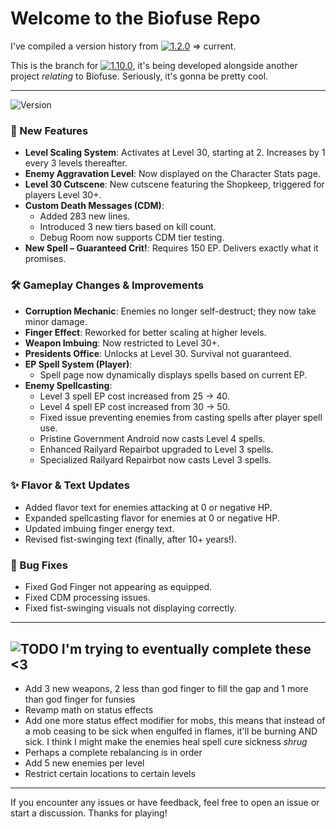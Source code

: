 # Welcome to the Biofuse Repo

I've compiled a version history from [![1.2.0](https://img.shields.io/badge/1.2.0-purple)](https://github.com/MeshyDev/BioFuse_Repo/commit/0c287aa0aa7d741304aed0a55f97146b0272a5db) => current.

This is the branch for [![1.10.0](https://img.shields.io/badge/1.10.0-orange)](https://github.com/MeshyDev/BioFuse_Repo/compare/main...1.10.0?diff=split&w), it's being developed alongside another project *relating* to Biofuse.
Seriously, it's gonna be pretty cool.

******
![Version](https://img.shields.io/badge/version-1.10.0%20in%20progress...-orange)

### 🚀 New Features
- **Level Scaling System**: Activates at Level 30, starting at 2. Increases by 1 every 3 levels thereafter.
- **Enemy Aggravation Level**: Now displayed on the Character Stats page.
- **Level 30 Cutscene**: New cutscene featuring the Shopkeep, triggered for players Level 30+.
- **Custom Death Messages (CDM)**:
  - Added 283 new lines.
  - Introduced 3 new tiers based on kill count.
  - Debug Room now supports CDM tier testing.
- **New Spell – Guaranteed Crit!**: Requires 150 EP. Delivers exactly what it promises.

### 🛠 Gameplay Changes & Improvements
- **Corruption Mechanic**: Enemies no longer self-destruct; they now take minor damage.
- **Finger Effect**: Reworked for better scaling at higher levels.
- **Weapon Imbuing**: Now restricted to Level 30+.
- **Presidents Office**: Unlocks at Level 30. Survival not guaranteed.
- **EP Spell System (Player)**:
  - Spell page now dynamically displays spells based on current EP.
- **Enemy Spellcasting**:
  - Level 3 spell EP cost increased from 25 → 40.
  - Level 4 spell EP cost increased from 30 → 50.
  - Fixed issue preventing enemies from casting spells after player spell use.
  - Pristine Government Android now casts Level 4 spells.
  - Enhanced Railyard Repairbot upgraded to Level 3 spells.
  - Specialized Railyard Repairbot now casts Level 3 spells.

### ✨ Flavor & Text Updates
- Added flavor text for enemies attacking at 0 or negative HP.
- Expanded spellcasting flavor for enemies at 0 or negative HP.
- Updated imbuing finger energy text.
- Revised fist-swinging text (finally, after 10+ years!).

### 🐛 Bug Fixes
- Fixed God Finger not appearing as equipped.
- Fixed CDM processing issues.
- Fixed fist-swinging visuals not displaying correctly.

---

## ![TODO](https://img.shields.io/badge/TODO-red) I'm trying to eventually complete these <3
- Add 3 new weapons, 2 less than god finger to fill the gap and 1 more than god finger for funsies
- Revamp math on status effects
- Add one more status effect modifier for mobs, this means that instead of a mob ceasing to be sick when 
engulfed in flames, it'll be burning AND sick. I think I might make the enemies heal spell cure sickness *shrug*
- Perhaps a complete rebalancing is in order
- Add 5 new enemies per level 
- Restrict certain locations to certain levels
---
If you encounter any issues or have feedback, feel free to open an issue or start a discussion. Thanks for playing!
